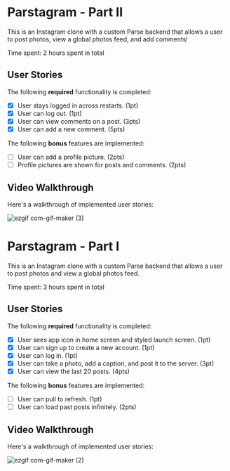# Parstagram - Part II

This is an Instagram clone with a custom Parse backend that allows a user to post photos, view a global photos feed, and add comments!

Time spent: 2 hours spent in total

## User Stories

The following **required** functionality is completed:

- [x] User stays logged in across restarts. (1pt)
- [x] User can log out. (1pt)
- [x] User can view comments on a post. (3pts)
- [x] User can add a new comment. (5pts)

The following **bonus** features are implemented:

- [ ] User can add a profile picture. (2pts)
- [ ] Profile pictures are shown for posts and comments. (2pts)

## Video Walkthrough

Here's a walkthrough of implemented user stories:

![ezgif com-gif-maker (3)](https://user-images.githubusercontent.com/72002539/158243833-c5ac40b5-fb4a-4fb1-92c4-725fac9cbb0b.gif)




# Parstagram - Part I

This is an Instagram clone with a custom Parse backend that allows a user to post photos and view a global photos feed.

Time spent: 3 hours spent in total

## User Stories

The following **required** functionality is completed:

- [x] User sees app icon in home screen and styled launch screen. (1pt)
- [x] User can sign up to create a new account. (1pt)
- [x] User can log in. (1pt)
- [x] User can take a photo, add a caption, and post it to the server. (3pt)
- [x] User can view the last 20 posts. (4pts)

The following **bonus** features are implemented:

- [ ] User can pull to refresh. (1pt)
- [ ] User can load past posts infinitely. (2pts)

## Video Walkthrough

Here's a walkthrough of implemented user stories:


![ezgif com-gif-maker (2)](https://user-images.githubusercontent.com/72002539/156914021-c7939aff-456f-4eea-b3a2-5f17c7590c20.gif)

